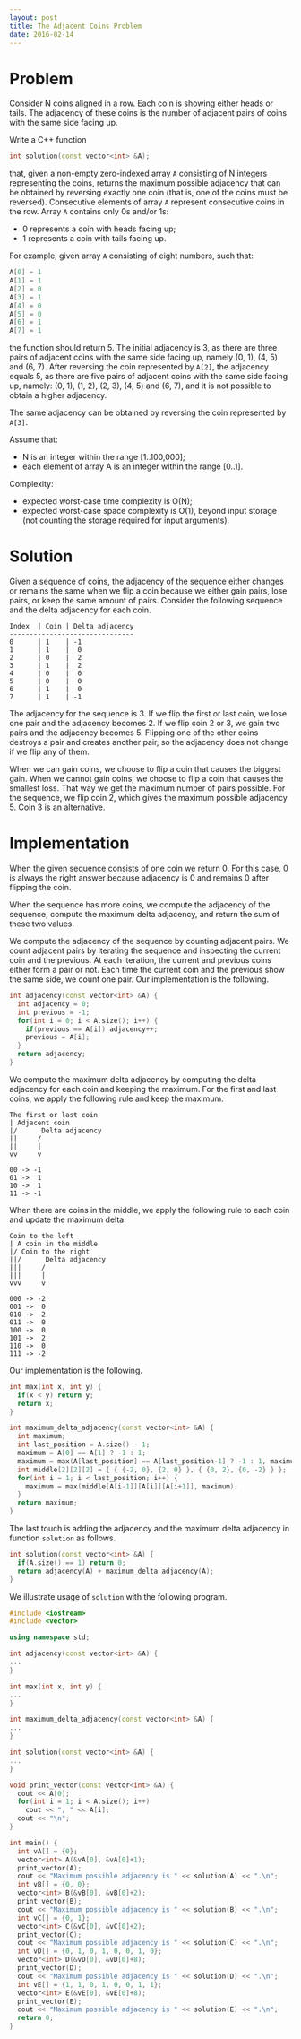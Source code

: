 ```yaml
---
layout: post
title: The Adjacent Coins Problem
date: 2016-02-14
---
```


# Problem

Consider N coins aligned in a row. Each coin is showing either heads
or tails. The adjacency of these coins is the number of adjacent pairs
of coins with the same side facing up.

Write a C++ function

```cpp
int solution(const vector<int> &A);
```

that, given a non-empty zero-indexed array `A` consisting of N integers
representing the coins, returns the maximum possible adjacency that
can be obtained by reversing exactly one coin (that is, one of the
coins must be reversed). Consecutive elements of array `A` represent
consecutive coins in the row. Array `A` contains only 0s and/or 1s:

- 0 represents a coin with heads facing up;
- 1 represents a coin with tails facing up.

For example, given array `A` consisting of eight numbers, such that:

```cpp
A[0] = 1
A[1] = 1
A[2] = 0
A[3] = 1
A[4] = 0
A[5] = 0
A[6] = 1
A[7] = 1
```

the function should return 5. The initial adjacency is 3, as there are
three pairs of adjacent coins with the same side facing up, namely (0,
1), (4, 5) and (6, 7). After reversing the coin represented by `A[2]`,
the adjacency equals 5, as there are five pairs of adjacent coins with
the same side facing up, namely: (0, 1), (1, 2), (2, 3), (4, 5) and
(6, 7), and it is not possible to obtain a higher adjacency.

The same adjacency can be obtained by reversing the coin represented
by `A[3]`.

Assume that:

- N is an integer within the range [1..100,000];
- each element of array A is an integer within the range [0..1].

Complexity:

- expected worst-case time complexity is O(N);
- expected worst-case space complexity is O(1), beyond input storage
  (not counting the storage required for input arguments). 

# Solution

Given a sequence of coins, the adjacency of the sequence either
changes or remains the same when we flip a coin because we either
gain pairs, lose pairs, or keep the same amount of pairs.  Consider
the following sequence and the delta adjacency for each coin.

```ascuudoc
Index  | Coin | Delta adjacency
-------------------------------
0      | 1    | -1
1      | 1    |  0
2      | 0    |  2
3      | 1    |  2
4      | 0    |  0
5      | 0    |  0
6      | 1    |  0
7      | 1    | -1
```

The adjacency for the sequence is 3.  If we flip the first or last
coin, we lose one pair and the adjacency becomes 2.  If we flip
coin 2 or 3, we gain two pairs and the adjacency becomes 5.
Flipping one of the other coins destroys a pair and creates another
pair, so the adjacency does not change if we flip any of them.

When we can gain coins, we choose to flip a coin that causes the
biggest gain.  When we cannot gain coins, we choose to flip a coin
that causes the smallest loss. That way we get the maximum number of
pairs possible.  For the sequence, we flip coin 2, which gives the
maximum possible adjacency 5.  Coin 3 is an alternative.

# Implementation

When the given sequence consists of one coin we return 0.  For this
case, 0 is always the right answer because adjacency is 0 and remains 0
after flipping the coin.

When the sequence has more coins, we compute the adjacency of the
sequence, compute the maximum delta adjacency, and return the sum
of these two values.

We compute the adjacency of the sequence by counting adjacent pairs.
We count adjacent pairs by iterating the sequence and inspecting the
current coin and the previous.  At each iteration, the current and
previous coins either form a pair or not.  Each time the current coin
and the previous show the same side, we count one pair.  Our
implementation is the following.

```cpp
int adjacency(const vector<int> &A) {
  int adjacency = 0;
  int previous = -1;
  for(int i = 0; i < A.size(); i++) {
    if(previous == A[i]) adjacency++;
    previous = A[i];
  }
  return adjacency;
}
```

We compute the maximum delta adjacency by computing the delta
adjacency for each coin and keeping the maximum.  For the first and
last coins, we apply the following rule and keep the maximum.

```asciidoc
The first or last coin
| Adjacent coin
|/      Delta adjacency
||     /
||     |
vv     v

00 -> -1
01 ->  1
10 ->  1
11 -> -1
```

When there are coins in the middle, we apply the following rule to
each coin and update the maximum delta.

```asciidoc
Coin to the left
| A coin in the middle
|/ Coin to the right
||/      Delta adjacency
|||     /
|||     |
vvv     v

000 -> -2
001 ->  0
010 ->  2
011 ->  0
100 ->  0
101 ->  2
110 ->  0
111 -> -2
```

Our implementation is the following.

```cpp
int max(int x, int y) {
  if(x < y) return y;
  return x;
}

int maximum_delta_adjacency(const vector<int> &A) {
  int maximum;
  int last_position = A.size() - 1;
  maximum = A[0] == A[1] ? -1 : 1;
  maximum = max(A[last_position] == A[last_position-1] ? -1 : 1, maximum);
  int middle[2][2][2] = { { {-2, 0}, {2, 0} }, { {0, 2}, {0, -2} } };
  for(int i = 1; i < last_position; i++) {
    maximum = max(middle[A[i-1]][A[i]][A[i+1]], maximum);
  }
  return maximum;
}
```

The last touch is adding the adjacency and the maximum delta
adjacency in function `solution` as follows.

```cpp
int solution(const vector<int> &A) {
  if(A.size() == 1) return 0;
  return adjacency(A) + maximum_delta_adjacency(A);
}
```

We illustrate usage of `solution` with the following program.

```cpp
#include <iostream>
#include <vector>

using namespace std;

int adjacency(const vector<int> &A) {
...
}

int max(int x, int y) {
...
}

int maximum_delta_adjacency(const vector<int> &A) {
...
}

int solution(const vector<int> &A) {
...
}

void print_vector(const vector<int> &A) {
  cout << A[0];
  for(int i = 1; i < A.size(); i++)
    cout << ", " << A[i];
  cout << "\n";
}

int main() {
  int vA[] = {0};
  vector<int> A(&vA[0], &vA[0]+1);
  print_vector(A);
  cout << "Maximum possible adjacency is " << solution(A) << ".\n";
  int vB[] = {0, 0};
  vector<int> B(&vB[0], &vB[0]+2);
  print_vector(B);
  cout << "Maximum possible adjacency is " << solution(B) << ".\n";
  int vC[] = {0, 1};
  vector<int> C(&vC[0], &vC[0]+2);
  print_vector(C);
  cout << "Maximum possible adjacency is " << solution(C) << ".\n";
  int vD[] = {0, 1, 0, 1, 0, 0, 1, 0};
  vector<int> D(&vD[0], &vD[0]+8);
  print_vector(D);
  cout << "Maximum possible adjacency is " << solution(D) << ".\n";
  int vE[] = {1, 1, 0, 1, 0, 0, 1, 1};
  vector<int> E(&vE[0], &vE[0]+8);
  print_vector(E);
  cout << "Maximum possible adjacency is " << solution(E) << ".\n";
  return 0;
}
```